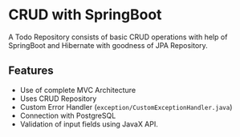 # CRUD with SpringBoot
A Todo Repository consists of basic CRUD operations with help of SpringBoot and Hibernate with goodness of JPA Repository.

## Features

- Use of complete MVC Architecture
- Uses CRUD Repository
- Custom Error Handler (`exception/CustomExceptionHandler.java`)
- Connection with PostgreSQL
- Validation of input fields using JavaX API.